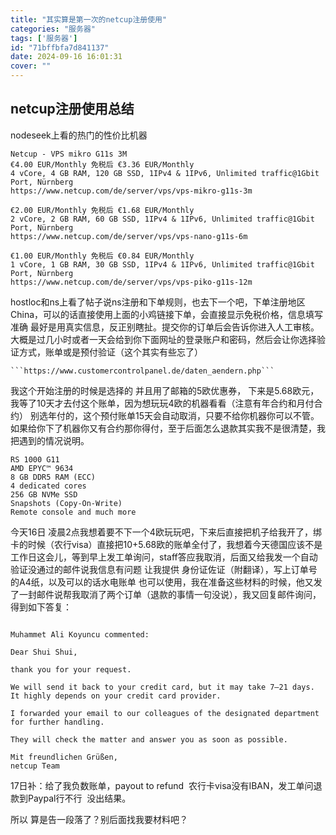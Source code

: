```yaml
---
title: "其实算是第一次的netcup注册使用"
categories: "服务器"
tags: ['服务器']
id: "71bffbfa7d841137"
date: 2024-09-16 16:01:31
cover: ""
---
```


## netcup注册使用总结

nodeseek上看的热门的性价比机器  

```
Netcup - VPS mikro G11s 3M 
€4.00 EUR/Monthly 免税后 €3.36 EUR/Monthly
4 vCore, 4 GB RAM, 120 GB SSD, 1IPv4 & 1IPv6, Unlimited traffic@1Gbit Port, Nürnberg
https://www.netcup.com/de/server/vps/vps-mikro-g11s-3m
```

```
€2.00 EUR/Monthly 免税后 €1.68 EUR/Monthly
2 vCore, 2 GB RAM, 60 GB SSD, 1IPv4 & 1IPv6, Unlimited traffic@1Gbit Port, Nürnberg 
https://www.netcup.com/de/server/vps/vps-nano-g11s-6m
```

```
€1.00 EUR/Monthly 免税后 €0.84 EUR/Monthly
1 vCore, 1 GB RAM, 30 GB SSD, 1IPv4 & 1IPv6, Unlimited traffic@1Gbit Port, Nürnberg 
https://www.netcup.com/de/server/vps/vps-piko-g11s-12m
```

hostloc和ns上看了帖子说ns注册和下单规则，也去下一个吧，下单注册地区China，可以的话直接使用上面的小鸡链接下单，会直接显示免税价格，信息填写准确 最好是用真实信息，反正别瞎扯。提交你的订单后会告诉你进入人工审核。
大概是过几小时或者一天会给到你下面网址的登录账户和密码，然后会让你选择验证方式，账单或是预付验证（这个其实有些忘了）

```
```https://www.customercontrolpanel.de/daten_aendern.php```  

```
我这个开始注册的时候是选择的 并且用了邮箱的5欧优惠券，  下来是5.68欧元，我等了10天才去付这个账单，因为想玩玩4欧的机器看看（注意有年合约和月付合约）   别选年付的，这个预付账单15天会自动取消，只要不给你机器你可以不管。如果给你下了机器你又有合约那你得付，至于后面怎么退款其实我不是很清楚，我把遇到的情况说明。

```
RS 1000 G11
AMD EPYC™ 9634
8 GB DDR5 RAM (ECC)
4 dedicated cores
256 GB NVMe SSD
Snapshots (Copy-On-Write)
Remote console and much more
```
今天16日  凌晨2点我想着要不下一个4欧玩玩吧，下来后直接把机子给我开了，绑卡的时候（农行visa）直接把10+5.68欧的账单全付了，我想着今天德国应该不是工作日这会儿，等到早上发工单询问，staff答应我取消，后面又给我发一个自动验证没通过的邮件说我信息有问题
让我提供 身份证佐证（附翻译），写上订单号的A4纸，以及可以的话水电账单  也可以使用，我在准备这些材料的时候，他又发了一封邮件说帮我取消了两个订单（退款的事情一句没说），我又回复邮件询问，得到如下答复：
```

Muhammet Ali Koyuncu commented:

Dear Shui Shui,

thank you for your request.

We will send it back to your credit card, but it may take 7–21 days. It highly depends on your credit card provider.

I forwarded your email to our colleagues of the designated department for further handling.

They will check the matter and answer you as soon as possible.

Mit freundlichen Grüßen,
netcup Team
```
17日补：给了我负数账单，payout to refund  农行卡visa没有IBAN，发工单问退款到Paypal行不行  没出结果。

所以  算是告一段落了？别后面找我要材料吧？